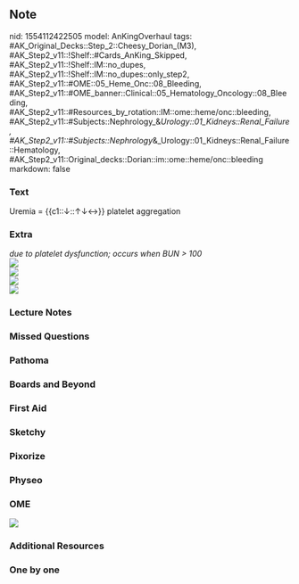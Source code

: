## Note
nid: 1554112422505
model: AnKingOverhaul
tags: #AK_Original_Decks::Step_2::Cheesy_Dorian_(M3), #AK_Step2_v11::!Shelf::#Cards_AnKing_Skipped, #AK_Step2_v11::!Shelf::IM::no_dupes, #AK_Step2_v11::!Shelf::IM::no_dupes::only_step2, #AK_Step2_v11::#OME::05_Heme_Onc::08_Bleeding, #AK_Step2_v11::#OME_banner::Clinical::05_Hematology_Oncology::08_Bleeding, #AK_Step2_v11::#Resources_by_rotation::IM::ome::heme/onc::bleeding, #AK_Step2_v11::#Subjects::Nephrology_&_Urology::01_Kidneys::Renal_Failure, #AK_Step2_v11::#Subjects::Nephrology_&_Urology::01_Kidneys::Renal_Failure::Hematology, #AK_Step2_v11::Original_decks::Dorian::im::ome::heme/onc::bleeding
markdown: false

### Text
Uremia = {{c1::↓::↑↓↔}} platelet aggregation

### Extra
<div>
  <i>due to platelet dysfunction;</i> <i>occurs when BUN >
  100</i>
</div>
<div>
  <i><img src="paste-895938767880193.jpg"></i>
</div>
<div></div>
<div>
  <i><img src="paste-4525963522080771.jpg"></i>
</div>
<div>
  <i><img src="paste-126568391245827.jpg"></i>
</div>
<div>
  <i><img src="paste-235939733438467.jpg"></i>
</div>

### Lecture Notes


### Missed Questions


### Pathoma


### Boards and Beyond


### First Aid


### Sketchy


### Pixorize


### Physeo


### OME
<div class="ome-widget">
  <a href=
  "https://onlinemeded.org/spa/hematology-oncology/bleeding/acquire?ref=anki">
  <img src="_OME_AnkiFlashcards_Lesson_4.png"></a>
</div>

### Additional Resources


### One by one

